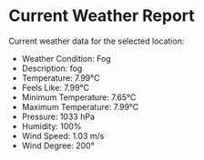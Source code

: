 # Current Weather Report
Current weather data for the selected location:
- Weather Condition: Fog
- Description: fog
- Temperature: 7.99°C
- Feels Like: 7.99°C
- Minimum Temperature: 7.65°C
- Maximum Temperature: 7.99°C
- Pressure: 1033 hPa
- Humidity: 100%
- Wind Speed: 1.03 m/s
- Wind Degree: 200°
